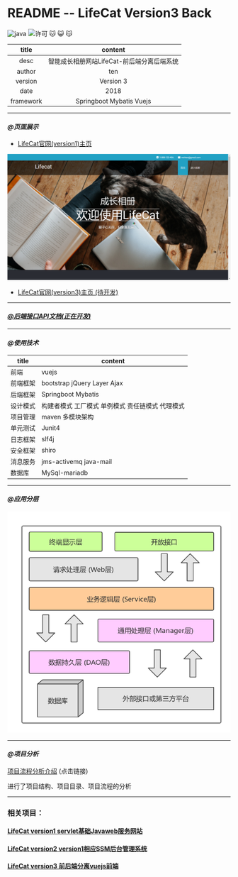 README -- LifeCat Version3 Back
===========================
![java](https://img.shields.io/badge/language-java-red.svg)
![许可](https://img.shields.io/dub/l/vibe-d.svg) 
:cat: :smiley_cat: :kissing_cat:

|title|content|
|:---:|:---:
|desc|智能成长相册网站LifeCat-前后端分离后端系统
|author|ten
|version|Version 3
|date|2018
|framework|Springboot Mybatis Vuejs
******************************************************************************
 #### _@页面展示_  
  * [LifeCat官网(version1)主页](http://47.106.11.84)
  
  ![官网](Image/官网首页.png)
  
  * [LifeCat官网(version3)主页 (待开发)](http://47.106.11.84)
******************************************************************************
 #### [_@后端接口API文档(正在开发)_](http://47.106.11.84)
******************************************************************************
 #### _@使用技术_
  
  |title|content|
  |---|---
  |前端|vuejs
  |前端框架|bootstrap jQuery Layer Ajax
  |后端框架|Springboot Mybatis
  |设计模式|构建者模式 工厂模式 单例模式 责任链模式 代理模式
  |项目管理|maven 多模块架构
  |单元测试|Junit4
  |日志框架|slf4j
  |安全框架|shiro
  |消息服务|jms-activemq java-mail
  |数据库|MySql-mariadb 
 
*******************************************************************************
 #### _@应用分层_  
  
  ![应用分层](Image/应用分层图.png)   
*****************************************************************************
 #### _@项目分析_
 
 [项目流程分析介绍](https://zhuanlan.zhihu.com/p/41185446) (点击链接)  
 
 进行了项目结构、项目目录、项目流程的分析
*****************************************************************************
 ### 相关项目：
 #### [LifeCat version1 servlet基础Javaweb服务网站](https://github.com/kevinten10/lifecatweb)
 
 #### [LifeCat version2 version1相应SSM后台管理系统](https://github.com/kevinten10/SSM-lifecat)
 #### [LifeCat version3 前后端分离vuejs前端](https://github.com/kevinten10/Web-lifecat)